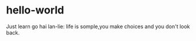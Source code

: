 # hello-world
Just learn go
  hai lan-lie:
life is somple,you make choices and you don't look back.
